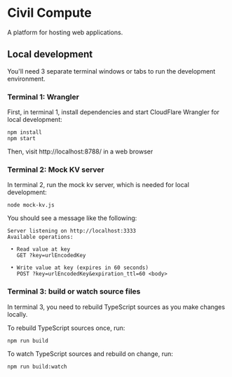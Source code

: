 # Civil Compute

A platform for hosting web applications.

## Local development

You'll need 3 separate terminal windows or tabs to run the development environment.

### Terminal 1: Wrangler

First, in terminal 1, install dependencies and start CloudFlare Wrangler for local development:

```
npm install
npm start
```

Then, visit http://localhost:8788/ in a web browser

### Terminal 2: Mock KV server

In terminal 2, run the mock kv server, which is needed for local development:

```
node mock-kv.js
```

You should see a message like the following:

```
Server listening on http://localhost:3333
Available operations:

 • Read value at key
   GET ?key=urlEncodedKey

 • Write value at key (expires in 60 seconds)
   POST ?key=urlEncodedKey&expiration_ttl=60 <body>

```

### Terminal 3: build or watch source files

In terminal 3, you need to rebuild TypeScript sources as you make changes locally.

To rebuild TypeScript sources once, run:

```
npm run build
```

To watch TypeScript sources and rebuild on change, run:

```
npm run build:watch
```
